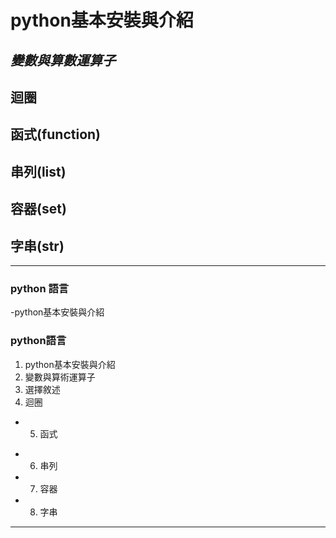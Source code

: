 # python基本安裝與介紹
## _變數與算數運算子_ ##
## 迴圈 ##
## 函式(function)
## 串列(list)
## 容器(set)
## 字串(str)

---
### python 語言
-python基本安裝與介紹


### python語言
 1. python基本安裝與介紹
 2. 變數與算術運算子
3. 選擇敘述
4. 迴圈
* 5. 函式
- 6. 串列
- 7. 容器
- 8. 字串
---